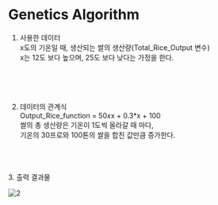 # Genetics Algorithm


1. 사용한 데이터</br>
    x도의 기온일 때, 생산되는 쌀의 생산량(Total_Rice_Output 변수)</br>
    x는 12도 보다 높으며, 25도 보다 낮다는 가정을 한다.
    
</br>
</br>
</br>

2. 데이터의 관계식</br>
    Output_Rice_function = 50*x*x + 0.3*x + 100</br>
    쌀의 총 생산량은 기온이 1도씩 올라갈 때 마다,</br>
    기온의 30프로와 100톤의 쌀을 합친 값만큼 증가한다.
 </br>   
</br>
</br>
3. 출력 결과물</br>

![2](https://user-images.githubusercontent.com/25136172/85728922-51b12380-b733-11ea-90ff-4be51b5fbc96.png)




    

